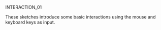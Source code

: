 INTERACTION_01

These sketches introduce some basic interactions using the mouse and keyboard keys as input. 
